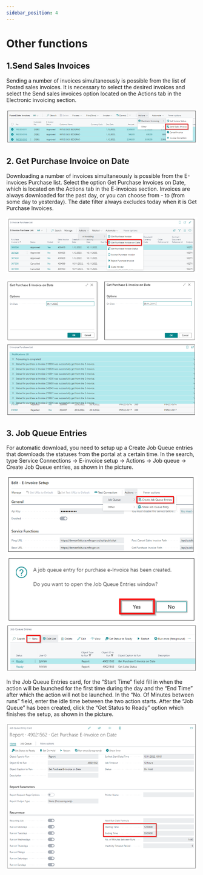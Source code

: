 ```yaml
---
sidebar_position: 4
---
```

# Other functions

## **1.Send Sales Invoices**

Sending a number of invoices simultaneously is possible from the list of Posted sales invoices. It is necessary to select the desired invoices and select the Send sales invoices option located on the Actions tab in the Electronic invoicing section.

![alt](https://github.com/NPSBeograd/NPS-Support/raw/main/.attachments/image-19357bf4-aab9-4801-b902-cb22f7190875.png)

## **2. Get Purchase Invoice on Date**

Downloading a number of invoices simultaneously is possible from the E-invoices Purchase list. Select the option Get Purchase Invoices on Date, which is located on the Actions tab in the E-invoices section. Invoices are always downloaded for the past day, or you can choose from - to (from some day to yesterday). The date filter always excludes today when it is Get Purchase Invoices.

![alt](https://github.com/NPSBeograd/NPS-Support/raw/main/.attachments/image-d6de8adc-cc5c-4f69-8e3e-3836c561d078.png)

![alt](https://github.com/NPSBeograd/NPS-Support/raw/main/.attachments/image-b609769c-7f17-4b61-a299-0d6ada089516.png) ![alt](https://github.com/NPSBeograd/NPS-Support/raw/main/.attachments/image-24c925b5-1744-488d-a0b3-bf44188d2b36.png)

## **3. Job Queue Entries**

For automatic download, you need to setup up a Create Job Queue entries that downloads the statuses from the portal at a certain time. In the search, type Service Connections -> E-invoice setup -> Actions -> Job queue -> Create Job Queue entries, as shown in the picture.

![alt](https://github.com/NPSBeograd/NPS-Support/raw/main/.attachments/image-9d075713-25a8-4204-af9c-3710e4f586d6.png) ![alt](https://github.com/NPSBeograd/NPS-Support/raw/main/.attachments/image-68ec2984-40f9-45bb-95cd-4b66c97d631b.png) ![alt](https://github.com/NPSBeograd/NPS-Support/raw/main/.attachments/image-2ffa5bb6-9d47-4e23-87f3-c82914adcf66.png)

In the Job Queue Entries card, for the “Start Time” field fill in when the action will be launched for the first time during the day and the “End Time” after which the action will not be launched. In the “No. Of Minutes between runs” field, enter the idle time between the two action starts. After the “Job Queue” has been created, click the “Get Status to Ready” option which finishes the setup, as shown in the picture.

![alt](https://github.com/NPSBeograd/NPS-Support/raw/main/.attachments/image-6c372713-a144-425c-8015-1121071a154c.png)
